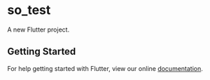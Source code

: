 # so_test

A new Flutter project.

## Getting Started

For help getting started with Flutter, view our online
[documentation](https://flutter.io/).
